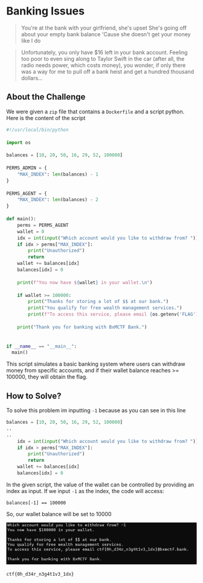 # Banking Issues
> You're at the bank with your girlfriend, she's upset
> She's going off about your empty bank balance
> 'Cause she doesn't get your money like I do

> Unfortunately, you only have $16 left in your bank account. Feeling too poor to even sing along to Taylor Swift in the car (after all, the radio needs power, which costs money), you wonder, if only there was a way for me to pull off a bank heist and get a hundred thousand dollars…

## About the Challenge
We were given a `zip` file that contains a `Dockerfile` and a script python. Here is the content of the script

```python
#!/usr/local/bin/python

import os

balances = [10, 20, 50, 16, 29, 52, 100000]

PERMS_ADMIN = {
    "MAX_INDEX": len(balances) - 1
}

PERMS_AGENT = {
    "MAX_INDEX": len(balances) - 2
}

def main():
    perms = PERMS_AGENT
    wallet = 0
    idx = int(input("Which account would you like to withdraw from? "))
    if idx > perms["MAX_INDEX"]:
        print("Unauthorized")
        return
    wallet += balances[idx]
    balances[idx] = 0

    print(f"You now have ${wallet} in your wallet.\n")

    if wallet >= 100000:
        print("Thanks for storing a lot of $$ at our bank.")
        print("You qualify for free wealth management services.")
        print(f"To access this service, please email {os.getenv('FLAG')}@bxmctf.bank.\n")

    print("Thank you for banking with BxMCTF Bank.")


if __name__ == "__main__":
  main()
```

This script simulates a basic banking system where users can withdraw money from specific accounts, and if their wallet balance reaches >= 100000, they will obtain the flag.

## How to Solve?
To solve this problem im inputting `-1` because as you can see in this line

```python
balances = [10, 20, 50, 16, 29, 52, 100000]
..
..
    idx = int(input("Which account would you like to withdraw from? "))
    if idx > perms["MAX_INDEX"]:
        print("Unauthorized")
        return
    wallet += balances[idx]
    balances[idx] = 0
```

In the given script, the value of the wallet can be controlled by providing an index as input. If we input `-1` as the index, the code will access:

```
balances[-1] == 100000
```

So, our wallet balance will be set to 10000

![flag](images/flag.png)

```
ctf{0h_d34r_n3g4t1v3_1dx}
```